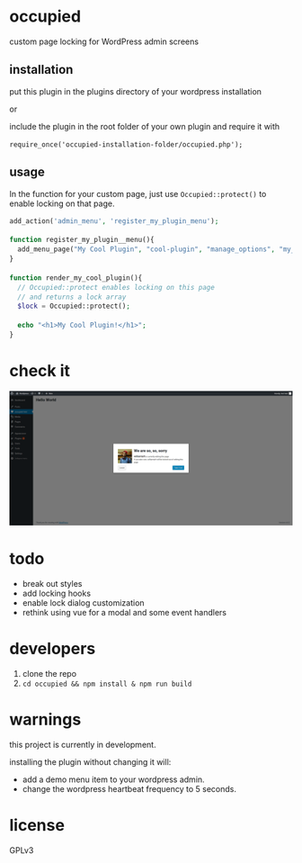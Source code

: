 occupied
=========

custom page locking for WordPress admin screens

## installation

put this plugin in the plugins directory of your wordpress installation

or

include the plugin in the root folder of your own plugin and require it with 

`require_once('occupied-installation-folder/occupied.php');`

## usage

In the function for your custom page, just use `Occupied::protect()` to enable locking on that page.

```php 
add_action('admin_menu', 'register_my_plugin_menu');

function register_my_plugin__menu(){
  add_menu_page("My Cool Plugin", "cool-plugin", "manage_options", "my_cool_plugin_page", "render_my_cool_plugin", "dashicons-heart", 7);
}

function render_my_cool_plugin(){
  // Occupied::protect enables locking on this page
  // and returns a lock array
  $lock = Occupied::protect();

  echo "<h1>My Cool Plugin!</h1>";
}
```

check it
========= 

![](screenshots/occupied_screenshot.png?raw=true "screenshot")

todo
=====

* break out styles
* add locking hooks 
* enable lock dialog customization
* rethink using vue for a modal and some event handlers

developers
===========

1. clone the repo
2. `cd occupied && npm install & npm run build`

warnings
==========

this project is currently in development.

installing the plugin without changing it will:

* add a demo menu item to your wordpress admin.
* change the wordpress heartbeat frequency to 5 seconds.

license
========

GPLv3



